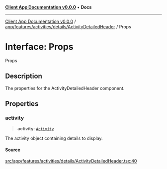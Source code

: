 [**Client App Documentation v0.0.0**](../../../../../../README.md) • **Docs**

***

[Client App Documentation v0.0.0](../../../../../../README.md) / [app/features/activities/details/ActivityDetailedHeader](../README.md) / Props

# Interface: Props

Props

## Description

The properties for the ActivityDetailedHeader component.

## Properties

### activity

> **activity**: [`Activity`](../../../../../models/activity/interfaces/Activity.md)

The activity object containing details to display.

#### Source

[src/app/features/activities/details/ActivityDetailedHeader.tsx:40](https://github.com/jimmykurian/Reactivities/blob/2ac04b3bd2078e178d4132d39af05e6bd9aa429e/client-app/src/app/features/activities/details/ActivityDetailedHeader.tsx#L40)
